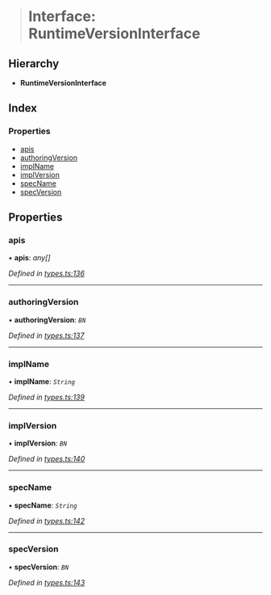 > # Interface: RuntimeVersionInterface

## Hierarchy

* **RuntimeVersionInterface**

## Index

### Properties

* [apis](_types_.runtimeversioninterface.md#apis)
* [authoringVersion](_types_.runtimeversioninterface.md#authoringversion)
* [implName](_types_.runtimeversioninterface.md#implname)
* [implVersion](_types_.runtimeversioninterface.md#implversion)
* [specName](_types_.runtimeversioninterface.md#specname)
* [specVersion](_types_.runtimeversioninterface.md#specversion)

## Properties

###  apis

• **apis**: *any[]*

*Defined in [types.ts:136](https://github.com/polkadot-js/api/blob/895ed80/packages/types/src/types.ts#L136)*

___

###  authoringVersion

• **authoringVersion**: *`BN`*

*Defined in [types.ts:137](https://github.com/polkadot-js/api/blob/895ed80/packages/types/src/types.ts#L137)*

___

###  implName

• **implName**: *`String`*

*Defined in [types.ts:139](https://github.com/polkadot-js/api/blob/895ed80/packages/types/src/types.ts#L139)*

___

###  implVersion

• **implVersion**: *`BN`*

*Defined in [types.ts:140](https://github.com/polkadot-js/api/blob/895ed80/packages/types/src/types.ts#L140)*

___

###  specName

• **specName**: *`String`*

*Defined in [types.ts:142](https://github.com/polkadot-js/api/blob/895ed80/packages/types/src/types.ts#L142)*

___

###  specVersion

• **specVersion**: *`BN`*

*Defined in [types.ts:143](https://github.com/polkadot-js/api/blob/895ed80/packages/types/src/types.ts#L143)*